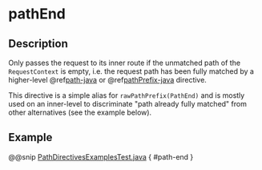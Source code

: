 <a id="pathend-java"></a>
# pathEnd

## Description

Only passes the request to its inner route if the unmatched path of the `RequestContext` is empty, i.e. the request
path has been fully matched by a higher-level @ref[path-java](path.md#path-java) or @ref[pathPrefix-java](pathPrefix.md#pathprefix-java) directive.

This directive is a simple alias for `rawPathPrefix(PathEnd)` and is mostly used on an
inner-level to discriminate "path already fully matched" from other alternatives (see the example below).

## Example

@@snip [PathDirectivesExamplesTest.java](../../../../../../../test/java/docs/http/javadsl/server/directives/PathDirectivesExamplesTest.java) { #path-end }